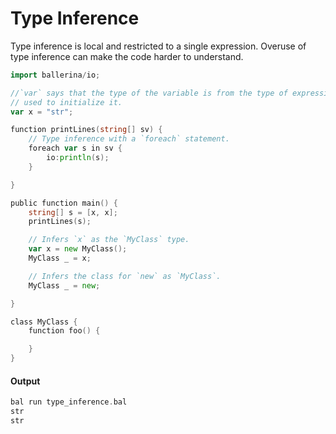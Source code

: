 # Type Inference 

 Type inference is local and restricted to a single expression.
 Overuse of type inference can make the code harder to understand.

```go
import ballerina/io;

//`var` says that the type of the variable is from the type of expression
// used to initialize it.
var x = "str";

function printLines(string[] sv) {
    // Type inference with a `foreach` statement.
    foreach var s in sv {
        io:println(s);
    }

}

public function main() {
    string[] s = [x, x];
    printLines(s);

    // Infers `x` as the `MyClass` type.
    var x = new MyClass();
    MyClass _ = x;

    // Infers the class for `new` as `MyClass`.
    MyClass _ = new;

}

class MyClass {
    function foo() {

    }
}
```

#### Output

```go
bal run type_inference.bal
str
str
```